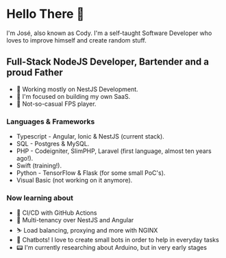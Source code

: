 # Hello There 👋
I'm José, also known as Cody. I'm a self-taught Software Developer who loves to improve himself and create random stuff.

## Full-Stack NodeJS Developer, Bartender and a proud Father 
- 🔭 Working mostly on NestJS Development.
- 🌱 I'm focused on building my own SaaS.
- 👾 Not-so-casual FPS player.

### Languages & Frameworks
- Typescript - Angular, Ionic & NestJS (current stack).
- SQL - Postgres & MySQL.
- PHP - Codeigniter, SlimPHP, Laravel (first language, almost ten years ago!).
- Swift (training!).
- Python - TensorFlow & Flask (for some small PoC's).
- Visual Basic (not working on it anymore).

### Now learning about
- 🐳 CI/CD with GitHub Actions
- 🏬 Multi-tenancy over NestJS and Angular
- ⛷ Load balancing, proxying and more with NGINX
- 🤖 Chatbots! I love to create small bots in order to help in everyday tasks
- 📟 I'm currently researching about Arduino, but in very early stages
